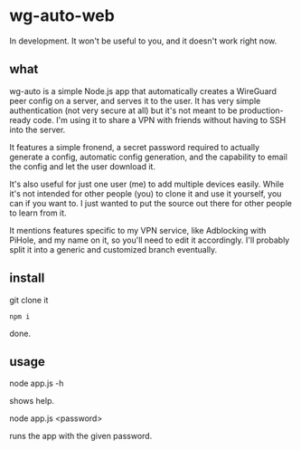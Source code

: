 # wg-auto-web

In development. It won't be useful to you, and it doesn't work right now.

## what

wg-auto is a simple Node.js app that automatically creates a WireGuard peer config on a server,
and serves it to the user. It has very simple authentication (not very secure at all) but it's
not meant to be production-ready code. I'm using it to share a VPN with friends without having
to SSH into the server.

It features a simple fronend, a secret password required to actually generate a config, automatic
config generation, and the capability to email the config and let the user download it.

It's also useful for just one user (me) to add multiple devices easily. While it's not intended
for other people (you) to clone it and use it yourself, you can if you want to. I just wanted to
put the source out there for other people to learn from it.

It mentions features specific to my VPN service, like Adblocking with PiHole, and my name on it,
so you'll need to edit it accordingly. I'll probably split it into a generic and customized branch
eventually.

## install

git clone it

`npm i`

done.

## usage

node app.js -h

shows help.

node app.js \<password\>

runs the app with the given password.
